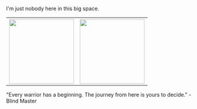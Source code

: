 I'm just nobody here in this big space.
<table>
  <tr>
    <th><img height="175em" src="https://github-readme-stats.vercel.app/api/top-langs/?username=introbond&layout=compact" /></th>
    <th><img height="175em" src="https://github-readme-stats.vercel.app/api?username=introbond&show_icons=true&hide_border=true&&count_private=true&include_all_commits=true" /></th>
  </tr>
</table>

"Every warrior has a beginning. The journey from here is yours to decide."  -Blind Master
